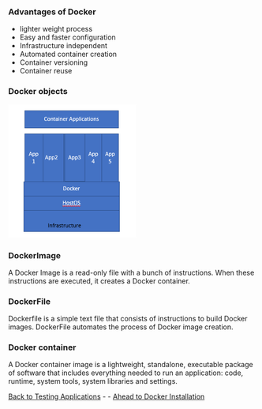 ### Advantages of Docker 
* lighter weight process
* Easy and faster configuration
* Infrastructure independent
* Automated container creation
* Container versioning
* Container reuse
### Docker objects 
![Introduction](./Images/Dockerbasic1.png)
### DockerImage
A Docker Image is a read-only file with a bunch of instructions. When these instructions are executed, it creates a Docker container.
### DockerFile
Dockerfile is a simple text file that consists of instructions to build Docker images. DockerFile automates the process of Docker image creation.
### Docker container
A Docker container image is a lightweight, standalone, executable package of software that includes everything needed to run an application: code, runtime, system tools, system libraries and settings.

[Back to Testing Applications](../../../TestingApplications.md) - - [Ahead to Docker Installation](./Installation.md)